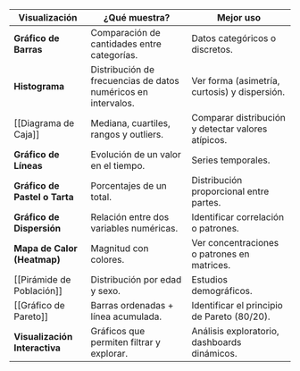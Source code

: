 | Visualización                 | ¿Qué muestra?                                                 | Mejor uso                                          |
| ----------------------------- | ------------------------------------------------------------- | -------------------------------------------------- |
| **Gráfico de Barras**         | Comparación de cantidades entre categorías.                   | Datos categóricos o discretos.                     |
| **Histograma**                | Distribución de frecuencias de datos numéricos en intervalos. | Ver forma (asimetría, curtosis) y dispersión.      |
| [[Diagrama de Caja]]          | Mediana, cuartiles, rangos y outliers.                        | Comparar distribución y detectar valores atípicos. |
| **Gráfico de Líneas**         | Evolución de un valor en el tiempo.                           | Series temporales.                                 |
| **Gráfico de Pastel o Tarta** | Porcentajes de un total.                                      | Distribución proporcional entre partes.            |
| **Gráfico de Dispersión**     | Relación entre dos variables numéricas.                       | Identificar correlación o patrones.                |
| **Mapa de Calor (Heatmap)**   | Magnitud con colores.                                         | Ver concentraciones o patrones en matrices.        |
| [[Pirámide de Población]]     | Distribución por edad y sexo.                                 | Estudios demográficos.                             |
| [[Gráfico de Pareto]]         | Barras ordenadas + línea acumulada.                           | Identificar el principio de Pareto (80/20).        |
| **Visualización Interactiva** | Gráficos que permiten filtrar y explorar.                     | Análisis exploratorio, dashboards dinámicos.       |

